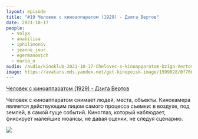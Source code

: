 ```yaml
---
layout: episode
title: "#19 Человек с киноаппаратом (1929) - Дзига Вертов"
date: 2021-10-17
people:
  - volyx
  - anabilisa
  - iphilimonov
  - jeanne_jour
  - egermanovich
  - maria_o
audio: /audio/kinoklub-2021-10-17-Chelovec-s-kinoapparatom-Dziga-Vertov.mp3
image: https://avatars.mds.yandex.net/get-kinopoisk-image/1599028/0f7660b2-f777-4f63-8b3d-94a2232d4fa9/600x
---
```


[Человек с киноаппаратом (1929) - Дзига Вертов](https://www.kinopoisk.ru/film/45465/)

Человек с киноаппаратом снимает людей, места, объекты. Кинокамера является действующим лицом самого процесса съемки: в воздухе, под землей, в самой гуще событий. Киноглаз, который наблюдает, фиксирует малейшие нюансы, не давая оценки, не следуя сценарию.

![](https://avatars.mds.yandex.net/get-kinopoisk-image/1599028/0f7660b2-f777-4f63-8b3d-94a2232d4fa9/600x)
